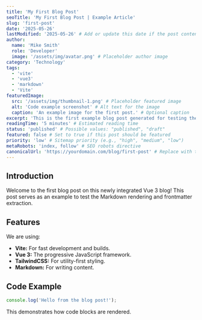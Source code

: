 ```yaml
---
title: 'My First Blog Post'
seoTitle: 'My First Blog Post | Example Article'
slug: 'first-post'
date: '2025-05-26'
lastModified: '2025-05-26' # Add or update this date if the post content is modified
author:
  name: 'Mike Smith'
  role: 'Developer'
  image: '/assets/img/avatar.png' # Placeholder author image
category: 'Technology'
tags:
  - 'vite'
  - 'vue3'
  - 'markdown'
  - 'Vite'
featuredImage:
  src: '/assets/img/thumbnail-1.png' # Placeholder featured image
  alt: 'Code example screenshot' # Alt text for the image
  caption: 'An example image for the first post.' # Optional caption
excerpt: 'This is the first example blog post generated for testing the Markdown processing and frontmatter structure. Welcome to the first blog post on this newly integrated Vue 3 blog! This post serves as an example to test the Markdown rendering and frontmatter extraction.' # A brief summary
readingTime: '5 minutes' # Estimated reading time
status: 'published' # Possible values: "published", "draft"
featured: false # Set to true if this post should be featured
priority: 'low' # Sitemap priority (e.g., "high", "medium", "low")
metaRobots: 'index, follow' # SEO robots directive
canonicalUrl: 'https://yourdomain.com/blog/first-post' # Replace with the actual canonical URL
---
```


## Introduction

Welcome to the first blog post on this newly integrated Vue 3 blog! This post serves as an example to test the Markdown rendering and frontmatter extraction.

## Features

We are using:

- **Vite:** For fast development and builds.
- **Vue 3:** The progressive JavaScript framework.
- **TailwindCSS:** For utility-first styling.
- **Markdown:** For writing content.

## Code Example

```javascript
console.log('Hello from the blog post!');
```

This demonstrates how code blocks are rendered.
